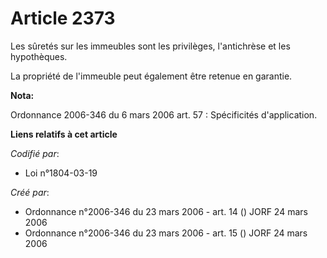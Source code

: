 # Article 2373

Les sûretés sur les immeubles sont les privilèges, l'antichrèse et les hypothèques.

La propriété de l'immeuble peut également être retenue en garantie.

**Nota:**

Ordonnance 2006-346 du 6 mars 2006 art. 57 : Spécificités d'application.

**Liens relatifs à cet article**

_Codifié par_:

  - Loi n°1804-03-19

_Créé par_:

  - Ordonnance n°2006-346 du 23 mars 2006 - art. 14 () JORF 24 mars 2006
  - Ordonnance n°2006-346 du 23 mars 2006 - art. 15 () JORF 24 mars 2006
